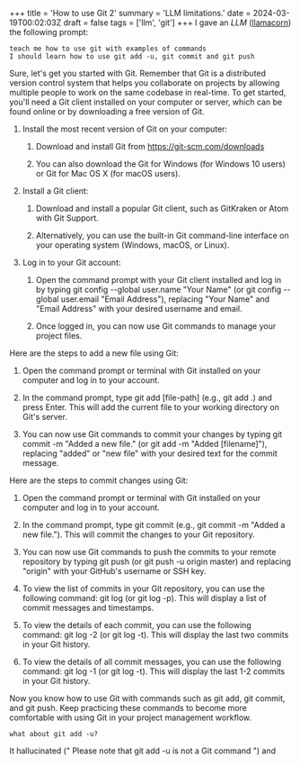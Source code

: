 +++
title = 'How to use Git 2'
summary = 'LLM limitations.'
date = 2024-03-19T00:02:03Z
draft = false
tags = ['llm', 'git']
+++
I gave an *LLM* ([llamacorn](https://huggingface.co/jan-hq/LlamaCorn-1.1B)) the following prompt:


```
teach me how to use git with examples of commands
I should learn how to use git add -u, git commit and git push
```

Sure, let's get you started with Git. Remember that Git is a distributed version control system that helps you collaborate on projects by allowing multiple people to work on the same codebase in real-time. To get started, you'll need a Git client installed on your computer or server, which can be found online or by downloading a free version of Git.

1. Install the most recent version of Git on your computer:

    1. Download and install Git from https://git-scm.com/downloads

    2. You can also download the Git for Windows (for Windows 10 users) or Git for Mac OS X (for macOS users).

2. Install a Git client:

    1. Download and install a popular Git client, such as GitKraken or Atom with Git Support.

    2. Alternatively, you can use the built-in Git command-line interface on your operating system (Windows, macOS, or Linux).

3. Log in to your Git account:

    1. Open the command prompt with your Git client installed and log in by typing git config --global user.name "Your Name" (or git config --global user.email "Email Address"), replacing "Your Name" and "Email Address" with your desired username and email.

    2. Once logged in, you can now use Git commands to manage your project files.

Here are the steps to add a new file using Git:

1. Open the command prompt or terminal with Git installed on your computer and log in to your account.

2. In the command prompt, type git add [file-path] (e.g., git add .) and press Enter. This will add the current file to your working directory on Git's server.

3. You can now use Git commands to commit your changes by typing git commit -m "Added a new file." (or git add -m "Added [filename]"), replacing "added" or "new file" with your desired text for the commit message.

Here are the steps to commit changes using Git:

1. Open the command prompt or terminal with Git installed on your computer and log in to your account.

2. In the command prompt, type git commit (e.g., git commit -m "Added a new file."). This will commit the changes to your Git repository.

3. You can now use Git commands to push the commits to your remote repository by typing git push (or git push -u origin master) and replacing "origin" with your GitHub's username or SSH key.

4. To view the list of commits in your Git repository, you can use the following command: git log (or git log -p). This will display a list of commit messages and timestamps.

5. To view the details of each commit, you can use the following command: git log -2 (or git log -t). This will display the last two commits in your Git history.

6. To view the details of all commit messages, you can use the following command: git log -1 (or git log -t). This will display the last 1-2 commits in your Git history.

Now you know how to use Git with commands such as git add, git commit, and git push. Keep practicing these commands to become more comfortable with using Git in your project management workflow.

```
what about git add -u?
```

It hallucinated (" Please note that git add -u is not a Git command ") and 


